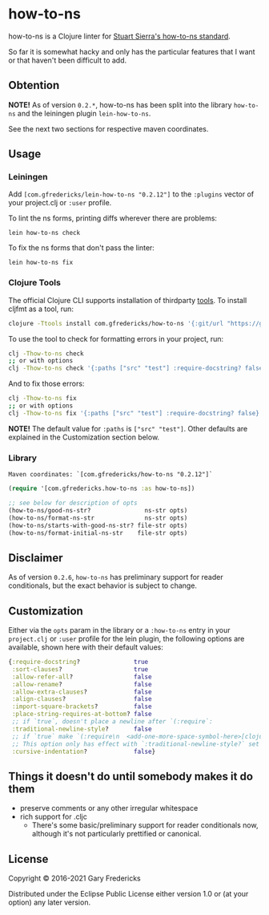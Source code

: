 # how-to-ns

how-to-ns is a Clojure linter for
[Stuart Sierra's how-to-ns standard](https://stuartsierra.com/2016/clojure-how-to-ns.html).

So far it is somewhat hacky and only has the particular features that
I want or that haven't been difficult to add.

## Obtention

**NOTE!** As of version `0.2.*`, how-to-ns has been split into the
library `how-to-ns` and the leiningen plugin `lein-how-to-ns`.

See the next two sections for respective maven coordinates.

## Usage

### Leiningen

Add `[com.gfredericks/lein-how-to-ns "0.2.12"]` to the `:plugins` vector
of your project.clj or `:user` profile.

To lint the ns forms, printing diffs wherever there are problems:
```
lein how-to-ns check
```

To fix the ns forms that don't pass the linter:
```
lein how-to-ns fix
```

### Clojure Tools

The official Clojure CLI supports installation of thirdparty [tools][].
To install cljfmt as a tool, run:

```bash
clojure -Ttools install com.gfredericks/how-to-ns '{:git/url "https://github.com/gfredericks/how-to-ns.git" :git/tag "how-to-ns-0.2.12"}' :as how-to-ns
```

To use the tool to check for formatting errors in your project, run:

```bash
clj -Thow-to-ns check
;; or with options
clj -Thow-to-ns check '{:paths ["src" "test"] :require-docstring? false}'
```

And to fix those errors:

```bash
clj -Thow-to-ns fix
;; or with options
clj -Thow-to-ns fix '{:paths ["src" "test"] :require-docstring? false}'
```

**NOTE!** The default value for `:paths` is `["src" "test"]`.
Other defaults are explained in the Customization section below.

[tools]: https://clojure.org/reference/deps_and_cli#tool_install



### Library

    Maven coordinates: `[com.gfredericks/how-to-ns "0.2.12"]`

``` clojure
(require '[com.gfredericks.how-to-ns :as how-to-ns])

;; see below for description of opts
(how-to-ns/good-ns-str?               ns-str opts)
(how-to-ns/format-ns-str              ns-str opts)
(how-to-ns/starts-with-good-ns-str? file-str opts)
(how-to-ns/format-initial-ns-str    file-str opts)
```

## Disclaimer

As of version `0.2.6`, `how-to-ns` has preliminary support for reader
conditionals, but the exact behavior is subject to change.

## Customization

Either via the `opts` param in the library or a `:how-to-ns` entry in
your `project.clj` or `:user` profile for the lein plugin, the
following options are available, shown here with their default values:

``` clojure
{:require-docstring?               true
 :sort-clauses?                    true
 :allow-refer-all?                 false
 :allow-rename?                    false
 :allow-extra-clauses?             false
 :align-clauses?                   false
 :import-square-brackets?          false
 :place-string-requires-at-bottom? false
 ;; if `true`, doesn't place a newline after `(:require`:
 :traditional-newline-style?       false
 ;; if `true` make `(:require\n  <add-one-more-space-symbol-here>[clojure.string :as ...`
 ;; This option only has effect with `:traditional-newline-style?` set to false
 :cursive-indentation?             false}
```

## Things it doesn't do until somebody makes it do them

- preserve comments or any other irregular whitespace
- rich support for .cljc
  - There's some basic/preliminary support for reader conditionals now, although it's not particularly prettified or canonical.

## License

Copyright © 2016-2021 Gary Fredericks

Distributed under the Eclipse Public License either version 1.0 or (at
your option) any later version.
